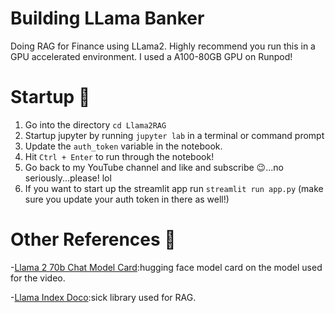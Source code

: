 # Building LLama Banker
Doing RAG for Finance using LLama2. Highly recommend you run this in a GPU accelerated environment. I used a A100-80GB GPU on Runpod!

 

# Startup 🚀
1. Go into the directory `cd Llama2RAG`
2. Startup jupyter by running `jupyter lab` in a terminal or command prompt
3. Update the `auth_token` variable in the notebook. 
4. Hit `Ctrl + Enter` to run through the notebook! 
5. Go back to my YouTube channel and like and subscribe 😉...no seriously...please! lol 
6. If you want to start up the streamlit app run `streamlit run app.py` (make sure you update your auth token in there as well!)

# Other References 🔗
<p>-<a href="https://huggingface.co/meta-llama/Llama-2-70b-chat-hf">Llama 2 70b Chat Model Card</a>:hugging face model card on the model used for the video.</p>
<p>-<a href="https://www.llamaindex.ai/">Llama Index Doco</a>:sick library used for RAG.</p>
 

